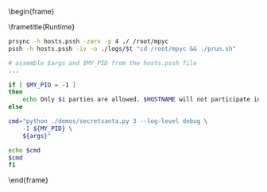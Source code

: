 
\begin{frame}

\frametitle{Runtime}

```bash
prsync -h hosts.pssh -zarv -p 4 ./ /root/mpyc
pssh -h hosts.pssh -iv -o ./logs/$t "cd /root/mpyc && ./prun.sh"
```

``` bash
# assemble $args and $MY_PID from the hosts.pssh file
...

if [ $MY_PID = -1 ]
then
    echo Only $i parties are allowed. $HOSTNAME will not participate in this MPC session
else

cmd="python ./demos/secretsanta.py 3 --log-level debug \
    -I ${MY_PID} \
    ${args}"

echo $cmd
$cmd
fi
```

\end{frame}

